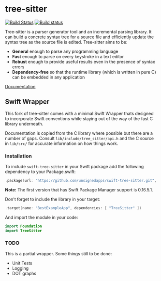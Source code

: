 # tree-sitter

[![Build Status](https://travis-ci.org/tree-sitter/tree-sitter.svg?branch=master)](https://travis-ci.org/tree-sitter/tree-sitter)
[![Build status](https://ci.appveyor.com/api/projects/status/vtmbd6i92e97l55w/branch/master?svg=true)](https://ci.appveyor.com/project/maxbrunsfeld/tree-sitter/branch/master)

Tree-sitter is a parser generator tool and an incremental parsing library. It can build a concrete syntax tree for a source file and efficiently update the syntax tree as the source file is edited. Tree-sitter aims to be:

* **General** enough to parse any programming language
* **Fast** enough to parse on every keystroke in a text editor
* **Robust** enough to provide useful results even in the presence of syntax errors
* **Dependency-free** so that the runtime library (which is written in pure C) can be embedded in any application

[Documentation](https://tree-sitter.github.io/tree-sitter/)


## Swift Wrapper

This fork of tree-sitter comes with a minimal Swift Wrapper thats designed to incorporate Swift conventions while staying out of the way of the fast C library underneath.

Documentation is copied from the C library where possible but there are a number of gaps. Consult `lib/include/tree_sitter/api.h` and the C source in `lib/src/` for accurate information on how things work.

### Installation

To include `swift-tree-sitter` in your Swift package add the following dependency to your Package.swift:

```swift
.package(url: "https://github.com/unsignedapps/swift-tree-sitter.git", from: "0.16.5.1")
```

**Note:** The first version that has Swift Package Manager support is 0.16.5.1.

Don't forget to include the library in your target:

```swift
.target(name: "BestExampleApp", dependencies: [ "TreeSitter" ])
```

And import the module in your code:

```swift
import Foundation
import TreeSitter
```

### TODO

This is a partial wrapper. Some things still to be done:

* Unit Tests
* Logging
* DOT graphs

